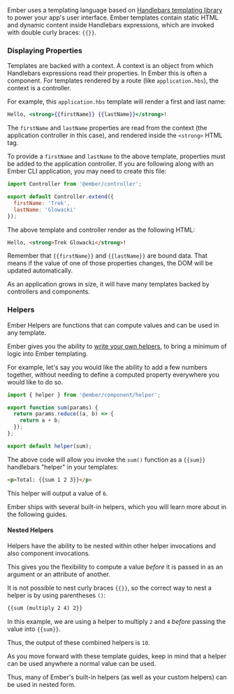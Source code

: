 Ember uses a templating language based on [Handlebars templating library](http://www.handlebarsjs.com) to power your app's user interface.
Ember templates contain static HTML and dynamic content inside Handlebars expressions, which are invoked with double curly braces: `{{}}`.


### Displaying Properties

Templates are backed with a context. A context is an object from which
Handlebars expressions read their properties. In Ember this is often a component. For templates rendered by a route (like `application.hbs`), the context is a controller.

For example, this `application.hbs` template will render a first and last name:

```handlebars {data-filename=app/templates/application.hbs}
Hello, <strong>{{firstName}} {{lastName}}</strong>!
```

The `firstName` and `lastName` properties are read from the
context (the application controller in this case), and rendered inside the
`<strong>` HTML tag.

To provide a `firstName` and `lastName` to the above template, properties
must be added to the application controller. If you are following along with
an Ember CLI application, you may need to create this file:

```javascript {data-filename=app/controllers/application.js}
import Controller from '@ember/controller';

export default Controller.extend({
  firstName: 'Trek',
  lastName: 'Glowacki'
});
```

The above template and controller render as the following HTML:

```html
Hello, <strong>Trek Glowacki</strong>!
```

Remember that `{{firstName}}` and `{{lastName}}` are bound data. That means
if the value of one of those properties changes, the DOM will be updated
automatically.

As an application grows in size, it will have many templates backed by
controllers and components.

### Helpers

Ember Helpers are functions that can compute values and can be used in any template.

Ember gives you the ability to [write your own helpers](../writing-helpers/), to bring a minimum of logic into Ember templating.

For example, let's say you would like the ability to add a few numbers together, without needing to define a computed property everywhere you would like to do so.

```javascript {data-filename=app/helpers/sum.js}
import { helper } from '@ember/component/helper';

export function sum(params) {
  return params.reduce((a, b) => {
    return a + b;
  });
};

export default helper(sum);
```

The above code will allow you invoke the `sum()` function as a `{{sum}}` handlebars "helper" in your templates:

```html
<p>Total: {{sum 1 2 3}}</p>
```

This helper will output a value of `6`.

Ember ships with several built-in helpers, which you will learn more about in the following guides.

#### Nested Helpers

Helpers have the ability to be nested within other helper invocations and also component invocations.

This gives you the flexibility to compute a value _before_ it is passed in as an argument or an attribute of another.

It is not possible to nest curly braces `{{}}`, so the correct way to nest a helper is by using parentheses `()`:

```html
{{sum (multiply 2 4) 2}}
```

In this example, we are using a helper to multiply `2` and `4` _before_ passing the value into `{{sum}}`.

Thus, the output of these combined helpers is `10`.

As you move forward with these template guides, keep in mind that a helper can be used anywhere a normal value can be used.

Thus, many of Ember's built-in helpers (as well as your custom helpers) can be used in nested form.
